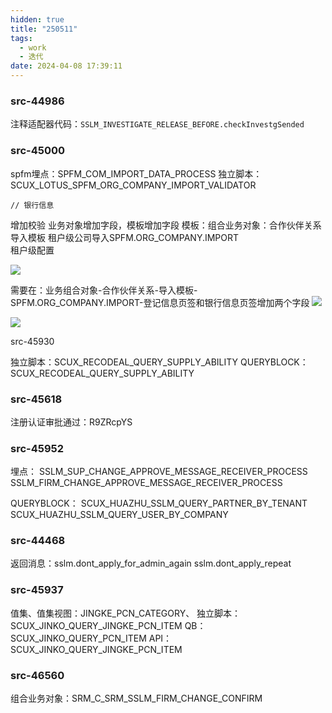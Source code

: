 ```yaml
---
hidden: true
title: "250511"
tags:
  - work
  - 迭代
date: 2024-04-08 17:39:11
---
```




### src-44986

注释适配器代码：`SSLM_INVESTIGATE_RELEASE_BEFORE.checkInvestgSended`


### src-45000

spfm埋点：SPFM_COM_IMPORT_DATA_PROCESS
独立脚本：SCUX_LOTUS_SPFM_ORG_COMPANY_IMPORT_VALIDATOR

	// 银行信息
增加校验
业务对象增加字段，模板增加字段
模板：组合业务对象：合作伙伴关系 导入模板 租户级公司导入SPFM.ORG_COMPANY.IMPORT  
租户级配置


![](https://s3.bmp.ovh/imgs/2024/04/11/6a8189fd41894e9a.png)


需要在：业务组合对象-合作伙伴关系-导入模板-SPFM.ORG_COMPANY.IMPORT-登记信息页签和银行信息页签增加两个字段
![](https://s3.bmp.ovh/imgs/2024/04/11/c3363af8d9e3aec7.png)

![](https://s3.bmp.ovh/imgs/2024/04/11/cd0abbf87fbea89c.png)



src-45930

独立脚本：SCUX_RECODEAL_QUERY_SUPPLY_ABILITY
QUERYBLOCK：SCUX_RECODEAL_QUERY_SUPPLY_ABILITY



### src-45618

注册认证审批通过：R9ZRcpYS


### src-45952

埋点：
	SSLM_SUP_CHANGE_APPROVE_MESSAGE_RECEIVER_PROCESS
	SSLM_FIRM_CHANGE_APPROVE_MESSAGE_RECEIVER_PROCESS

QUERYBLOCK：
	SCUX_HUAZHU_SSLM_QUERY_PARTNER_BY_TENANT
	SCUX_HUAZHU_SSLM_QUERY_USER_BY_COMPANY

### src-44468

返回消息：sslm.dont_apply_for_admin_again
sslm.dont_apply_repeat


### src-45937

值集、值集视图：JINGKE_PCN_CATEGORY、
独立脚本：SCUX_JINKO_QUERY_JINGKE_PCN_ITEM
QB：SCUX_JINKO_QUERY_PCN_ITEM
API：SCUX_JINKO_QUERY_JINGKE_PCN_ITEM


### src-46560

组合业务对象：SRM_C_SRM_SSLM_FIRM_CHANGE_CONFIRM